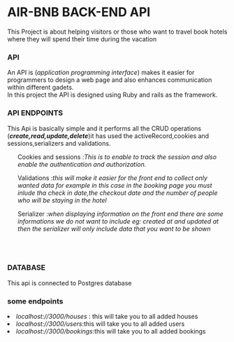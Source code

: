 <h1>AIR-BNB BACK-END API</h1>
<p>This Project is about helping visitors or those who want to travel book hotels where they will spend their time during the vacation</p>
<h3>API</h3>
<p>An API is (<i>application programming interface</i>) makes it easier for programmers to design a web page and also enhances communication within different gadets.</br>
In this project the API is designed using Ruby and rails as the framework.</p>
<h3>API ENDPOINTS</h3>
<p> This Api is basically simple and it performs all the CRUD operations (<i><b>create,read,update,delete</b></i>)it has used the activeRecord,cookies and sessions,serializers and validations.</p>
<ul>Cookies and sessions :<i>This is to enable to track the session and also enable the authentication and authorization.</i></ul>
<ul>Validations :<i>this will make it easier for the front end to collect only wanted data for example in this case in the booking page you must inlude tha check in date,the checkout date and the number of people who will be staying in the hotel</i></ul>
<ul>Serializer :<i>when displaying information on the front end there are some informations we do not want to include eg: created at and updated at then the serializer will only include data that you want to be shown</i></ul>
</br>
</br>
 <h3>DATABASE</h3>
 <p>This api is connected to Postgres database</p>
 <h3>some endpoints</h3>
 <li><i><a>localhost://3000/houses</a></i> : this will take you to all added houses</li>
 <li><i>localhost://3000/users</i>:this will take you to all added users</li>
 <li><i>localhost://3000/bookings</i>:this will take you to all added bookings</li>